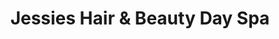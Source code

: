 ---
title: "Jessies Hair & Beauty Day Spa"
url: /clonakilty/jessies-hair-und-beauty-day-spa/
shop: Friseur
---
